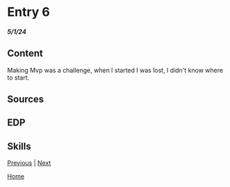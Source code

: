 # Entry 6
##### 5/1/24

## Content 
Making Mvp was a challenge, when I started I was lost, I didn't know where to start.


## Sources

## EDP

## Skills 

[Previous](entry02.md) | [Next](entry04.md)

[Home](../README.md)






